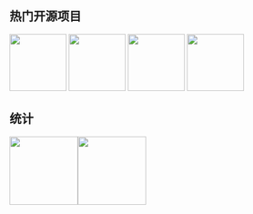 ## 热门开源项目
<a href='https://github.com/shaoxiongdu/blog'><img height='100px' src='https://github-readme-stats.vercel.app/api/pin/?username=shaoxiongdu&repo=blog&theme=flag-india'></a>
<a href='https://github.com/shaoxiongdu/DataStructureForJava'><img height='100px' src='https://github-readme-stats.vercel.app/api/pin/?username=shaoxiongdu&repo=DataStructureForJava&theme=solarized-light'></a>
<a href='https://github.com/shaoxiongdu/CompoterNetworks'><img height='100px' src='https://github-readme-stats.vercel.app/api/pin/?username=shaoxiongdu&repo=CompoterNetworks&theme=buefy'></a>
<a href='https://github.com/shaoxiongdu/CSResource'><img height='100px' src='https://github-readme-stats.vercel.app/api/pin/?username=shaoxiongdu&repo=CSResource&theme=vue'></a>

## 统计
<img height="120px" src="https://github-readme-stats.vercel.app/api?username=shaoxiongdu&cache_seconds=1800&hide_border=false&hide_title=true&show_icons=true&include_all_commits=true&count_private=true&line_height=23&bg_color=0,EC6C6C,FFD479,FFFC79,73FA79&theme=graywhite&locale=cn" /><img height="120px" src="https://github-readme-stats.vercel.app/api/top-langs/?username=shaoxiongdu&exclude_repo =blog&hide_title=true&hide_border=false&line_height=23&bg_color=0,EC6C6C,FFD479,FFFC79,73FA79&theme=graywhite&layout=compact&locale=cn" />
